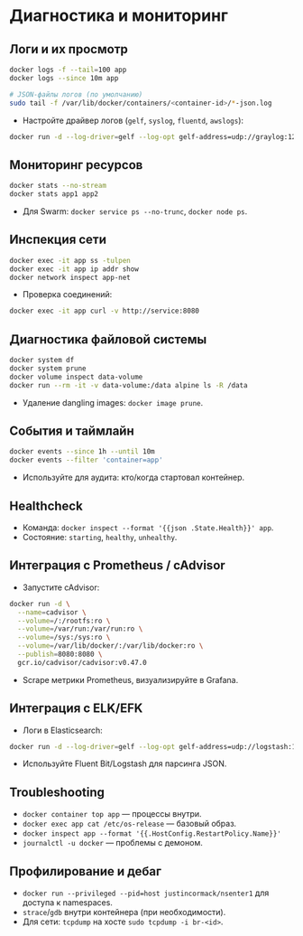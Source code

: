# Диагностика и мониторинг

## Логи и их просмотр

```bash
docker logs -f --tail=100 app
docker logs --since 10m app

# JSON-файлы логов (по умолчанию)
sudo tail -f /var/lib/docker/containers/<container-id>/*-json.log
```

- Настройте драйвер логов (`gelf`, `syslog`, `fluentd`, `awslogs`):

```bash
docker run -d --log-driver=gelf --log-opt gelf-address=udp://graylog:12201 myorg/app
```

## Мониторинг ресурсов

```bash
docker stats --no-stream
docker stats app1 app2
```

- Для Swarm: `docker service ps --no-trunc`, `docker node ps`.

## Инспекция сети

```bash
docker exec -it app ss -tulpen
docker exec -it app ip addr show
docker network inspect app-net
```

- Проверка соединений:

```bash
docker exec -it app curl -v http://service:8080
```

## Диагностика файловой системы

```bash
docker system df
docker system prune
docker volume inspect data-volume
docker run --rm -it -v data-volume:/data alpine ls -R /data
```

- Удаление dangling images: `docker image prune`.

## События и таймлайн

```bash
docker events --since 1h --until 10m
docker events --filter 'container=app'
```

- Используйте для аудита: кто/когда стартовал контейнер.

## Healthcheck

- Команда: `docker inspect --format '{{json .State.Health}}' app`.
- Состояние: `starting`, `healthy`, `unhealthy`.

## Интеграция с Prometheus / cAdvisor

- Запустите cAdvisor:

```bash
docker run -d \
  --name=cadvisor \
  --volume=/:/rootfs:ro \
  --volume=/var/run:/var/run:ro \
  --volume=/sys:/sys:ro \
  --volume=/var/lib/docker/:/var/lib/docker:ro \
  --publish=8080:8080 \
  gcr.io/cadvisor/cadvisor:v0.47.0
```

- Scrape метрики Prometheus, визуализируйте в Grafana.

## Интеграция с ELK/EFK

- Логи в Elasticsearch:

```bash
docker run -d --log-driver=gelf --log-opt gelf-address=udp://logstash:12201 ...
```

- Используйте Fluent Bit/Logstash для парсинга JSON.

## Troubleshooting

- `docker container top app` — процессы внутри.
- `docker exec app cat /etc/os-release` — базовый образ.
- `docker inspect app --format '{{.HostConfig.RestartPolicy.Name}}'`
- `journalctl -u docker` — проблемы с демоном.

## Профилирование и дебаг

- `docker run --privileged --pid=host justincormack/nsenter1` для доступа к namespaces.
- `strace`/`gdb` внутри контейнера (при необходимости).
- Для сети: `tcpdump` на хосте `sudo tcpdump -i br-<id>`.
